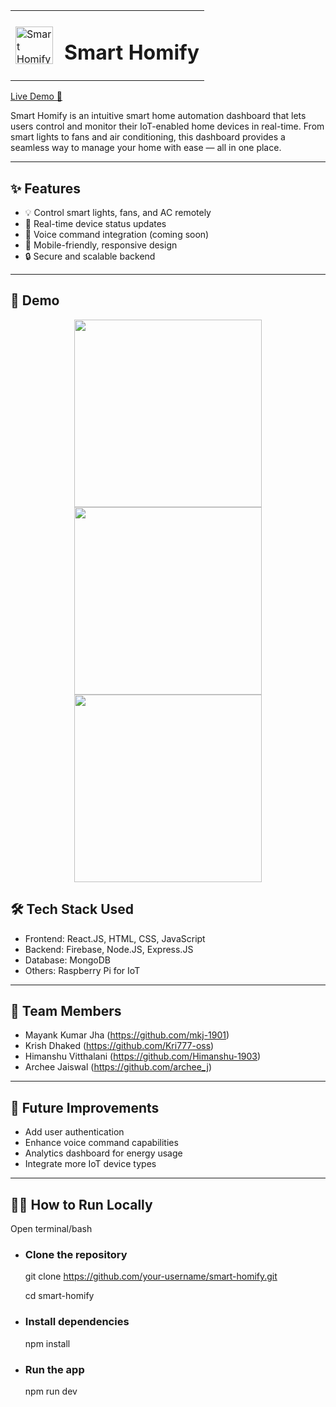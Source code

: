<table>
  <tr>
    <td>
      <img src="./assets/favicon.webp" alt="Smart Homify Logo" width="60" />
    </td>
    <td style="padding-left: 10px;">
      <h1>Smart Homify</h1>
    </td>
  </tr>
</table>


[Live Demo 🚀](https://smart-homify.netlify.app/)

Smart Homify is an intuitive smart home automation dashboard that lets users control and monitor their IoT-enabled home devices in real-time. From smart lights to fans and air conditioning, this dashboard provides a seamless way to manage your home with ease — all in one place.

---

## ✨ Features

- 💡 Control smart lights, fans, and AC remotely
- 📡 Real-time device status updates
- 🎤 Voice command integration (coming soon)
- 📱 Mobile-friendly, responsive design
- 🔒 Secure and scalable backend

---

## 📸 Demo

<p align="center">
  <img src="https://github.com/user-attachments/assets/0f2c2f8e-f706-4d6e-a9f9-a9659962ccc3" width="300"/>
  <img src="https://github.com/user-attachments/assets/782943dc-bddb-4ac3-b0c0-54c15fb83622" width="300"/>
  <img src="https://github.com/user-attachments/assets/40b43a78-2d81-4f77-b434-7d7c6f061638" width="300"/>
</p>


## 🛠 Tech Stack Used

<!-- List of technologies used in the project -->
- Frontend: React.JS, HTML, CSS, JavaScript
- Backend: Firebase, Node.JS, Express.JS
- Database: MongoDB
- Others: Raspberry Pi for IoT

---

## 👥 Team Members
  - Mayank Kumar Jha (https://github.com/mkj-1901)
  - Krish Dhaked (https://github.com/Kri777-oss)
  - Himanshu Vitthalani (https://github.com/Himanshu-1903)
  - Archee Jaiswal (https://github.com/archee_j)

---
## 📌 Future Improvements
  - Add user authentication
  - Enhance voice command capabilities
  - Analytics dashboard for energy usage
  - Integrate more IoT device types

---
## 👨‍💻 How to Run Locally

Open terminal/bash

 - ### Clone the repository
      git clone https://github.com/your-username/smart-homify.git
   
      cd smart-homify
    
 - ### Install dependencies
      npm install
  
 - ### Run the app
      npm run dev

